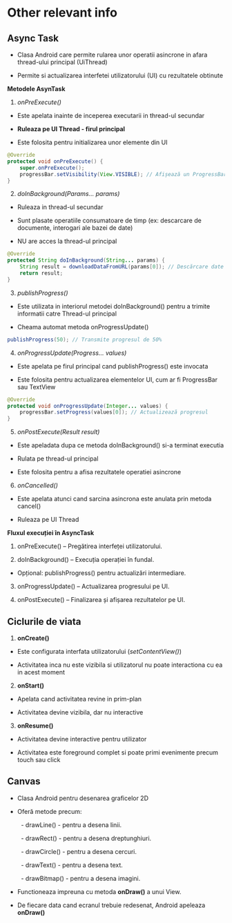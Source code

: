 # Other relevant info

## Async Task

- Clasa Android care permite rularea unor operatii asincrone in afara thread-ului principal (UiThread)

- Permite si actualizarea interfetei utilizatorului (UI) cu rezultatele obtinute

**Metodele AsynTask**

1. *onPreExecute()*

- Este apelata inainte de inceperea executarii in thread-ul secundar

- **Ruleaza pe UI Thread - firul principal**

- Este folosita pentru initializarea unor elemente din UI

```java
@Override
protected void onPreExecute() {
    super.onPreExecute();
    progressBar.setVisibility(View.VISIBLE); // Afișează un ProgressBar
}
```

2. *doInBackground(Params... params)*

- Ruleaza in thread-ul secundar

- Sunt plasate operatiile consumatoare de timp (ex: descarcare de documente, interogari ale bazei de date)

- NU are acces la thread-ul principal

```java
@Override
protected String doInBackground(String... params) {
    String result = downloadDataFromURL(params[0]); // Descărcare date
    return result;
}
```

3. *publishProgress()*

- Este utilizata in interiorul metodei doInBackground() pentru a trimite informatii catre Thread-ul principal

- Cheama automat metoda onProgressUpdate()

```java
publishProgress(50); // Transmite progresul de 50%
```

4. *onProgressUpdate(Progress... values)*

- Este apelata pe firul principal cand publishProgress() este invocata

- Este folosita pentru actualizarea elementelor UI, cum ar fi ProgressBar sau TextView

```java
@Override
protected void onProgressUpdate(Integer... values) {
    progressBar.setProgress(values[0]); // Actualizează progresul
}
```

5. *onPostExecute(Result result)*

- Este apeladata dupa ce metoda doInBackground() si-a terminat executia

- Rulata pe thread-ul principal

- Este folosita pentru a afisa rezultatele operatiei asincrone 

6. *onCancelled()*

- Este apelata atunci cand sarcina asincrona este anulata prin metoda cancel()

- Ruleaza pe UI Thread

**Fluxul execuției în AsyncTask**

1.	onPreExecute() – Pregătirea interfeței utilizatorului.

2.	doInBackground() – Execuția operației în fundal.

- Opțional: publishProgress() pentru actualizări intermediare.

3.	onProgressUpdate() – Actualizarea progresului pe UI.

4.	onPostExecute() – Finalizarea și afișarea rezultatelor pe UI.

## Ciclurile de viata

1. **onCreate()**

- Este configurata interfata utilizatorului (*setContentView()*)

- Activitatea inca nu este vizibila si utilizatorul nu poate interactiona cu ea in acest moment

2. **onStart()**

- Apelata cand activitatea revine in prim-plan

- Activitatea devine vizibila, dar nu interactive

3. **onResume()**

- Activitatea devine interactive pentru utilizator

- Activitatea este foreground complet si poate primi evenimente precum touch sau click

## Canvas

- Clasa Android pentru desenarea graficelor 2D

- Oferă metode precum:

&emsp;&emsp; - drawLine() - pentru a desena linii.

&emsp;&emsp; -  drawRect() - pentru a desena dreptunghiuri.

&emsp;&emsp; - drawCircle() - pentru a desena cercuri.

&emsp;&emsp; - drawText() - pentru a desena text.

&emsp;&emsp; - drawBitmap() - pentru a desena imagini.

- Functioneaza impreuna cu metoda **onDraw()** a unui View.

- De fiecare data cand ecranul trebuie redesenat, Android apeleaza **onDraw()**